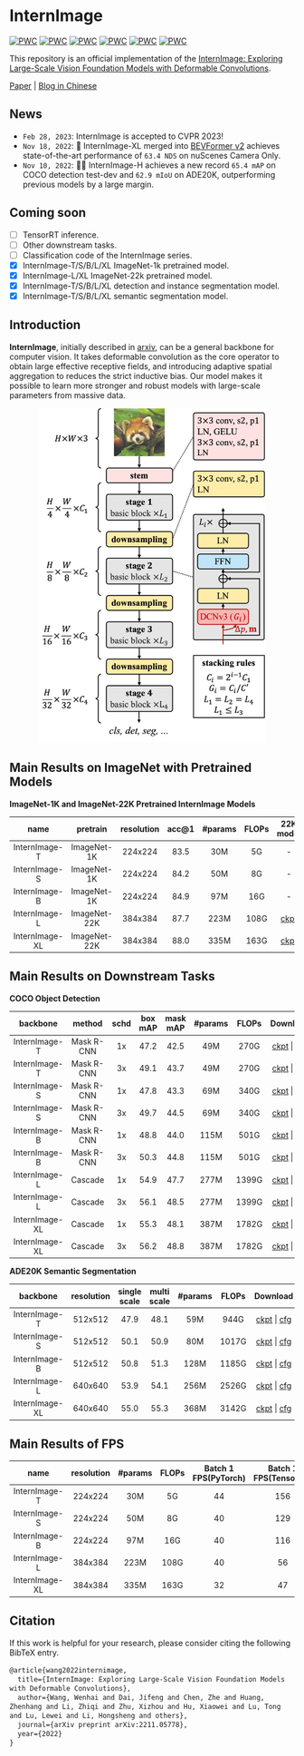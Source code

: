 # InternImage

[![PWC](https://img.shields.io/endpoint.svg?url=https://paperswithcode.com/badge/internimage-exploring-large-scale-vision/object-detection-on-coco)](https://paperswithcode.com/sota/object-detection-on-coco?p=internimage-exploring-large-scale-vision)
[![PWC](https://img.shields.io/endpoint.svg?url=https://paperswithcode.com/badge/internimage-exploring-large-scale-vision/object-detection-on-coco-minival)](https://paperswithcode.com/sota/object-detection-on-coco-minival?p=internimage-exploring-large-scale-vision)
[![PWC](https://img.shields.io/endpoint.svg?url=https://paperswithcode.com/badge/internimage-exploring-large-scale-vision/semantic-segmentation-on-ade20k)](https://paperswithcode.com/sota/semantic-segmentation-on-ade20k?p=internimage-exploring-large-scale-vision)
[![PWC](https://img.shields.io/endpoint.svg?url=https://paperswithcode.com/badge/towards-all-in-one-pre-training-via/object-detection-on-lvis-v1-0-minival)](https://paperswithcode.com/sota/object-detection-on-lvis-v1-0-minival?p=towards-all-in-one-pre-training-via)
[![PWC](https://img.shields.io/endpoint.svg?url=https://paperswithcode.com/badge/bevformer-v2-adapting-modern-image-backbones/3d-object-detection-on-nuscenes-camera-only)](https://paperswithcode.com/sota/3d-object-detection-on-nuscenes-camera-only?p=bevformer-v2-adapting-modern-image-backbones)
[![PWC](https://img.shields.io/endpoint.svg?url=https://paperswithcode.com/badge/internimage-exploring-large-scale-vision/image-classification-on-imagenet)](https://paperswithcode.com/sota/image-classification-on-imagenet?p=internimage-exploring-large-scale-vision)

This repository is an official implementation of the [InternImage: Exploring Large-Scale Vision Foundation Models with
Deformable Convolutions](https://arxiv.org/abs/2211.05778).

[Paper](https://arxiv.org/abs/2211.05778) \| [Blog in Chinese](https://zhuanlan.zhihu.com/p/610772005)

## News
- `Feb 28, 2023`: InternImage is accepted to CVPR 2023!
- `Nov 18, 2022`: 🚀 InternImage-XL merged into [BEVFormer v2](https://arxiv.org/abs/2211.10439) achieves state-of-the-art performance of `63.4 NDS` on nuScenes Camera Only.
- `Nov 10, 2022`: 🚀🚀 InternImage-H achieves a new record `65.4 mAP` on COCO detection test-dev and `62.9 mIoU` on
ADE20K, outperforming previous models by a large margin.

## Coming soon
- [ ] TensorRT inference. 
- [ ] Other downstream tasks. 
- [ ] Classification code of the InternImage series.
- [x] InternImage-T/S/B/L/XL ImageNet-1k pretrained model.
- [x] InternImage-L/XL ImageNet-22k pretrained model.
- [x] InternImage-T/S/B/L/XL detection and instance segmentation model.
- [x] InternImage-T/S/B/L/XL semantic segmentation model.

## Introduction

**InternImage**, initially described in [arxiv](https://arxiv.org/abs/2211.05778), can be a general backbone for computer vision.
It takes deformable convolution as the core operator to obtain large effective receptive fields, and introducing adaptive spatial aggregation
to reduces the strict inductive bias. Our model makes it possible to learn more stronger and robust models with large-scale parameters from massive data.

<div align=center>
<img src='./figs/arch.png' width=400>
</div>

## Main Results on ImageNet with Pretrained Models

**ImageNet-1K and ImageNet-22K Pretrained InternImage Models**

|      name      |   pretrain   | resolution | acc@1 | #params | FLOPs |      22K model      |      1K model       |
| :------------: | :----------: | :--------: | :---: | :-----: | :---: | :-----------------: | :-----------------: |
| InternImage-T  | ImageNet-1K  |  224x224   | 83.5  |   30M   |  5G   |          -          | [ckpt](https://github.com/OpenGVLab/InternImage/releases/download/cls_model/internimage_t_1k_224.pth) \| [cfg]() |
| InternImage-S  | ImageNet-1K  |  224x224   | 84.2  |   50M   |  8G   |          -          | [ckpt](https://github.com/OpenGVLab/InternImage/releases/download/cls_model/internimage_s_1k_224.pth) \| [cfg]() |
| InternImage-B  | ImageNet-1K  |  224x224   | 84.9  |   97M   |  16G  |          -          | [ckpt](https://github.com/OpenGVLab/InternImage/releases/download/cls_model/internimage_b_1k_224.pth) \| [cfg]() |
| InternImage-L  | ImageNet-22K |  384x384   | 87.7  |  223M   | 108G  | [ckpt](https://github.com/OpenGVLab/InternImage/releases/download/cls_model/internimage_l_22k_192to384.pth)            | [ckpt](https://github.com/OpenGVLab/InternImage/releases/download/cls_model/internimage_l_22kto1k_384.pth) \| [cfg]() |
| InternImage-XL | ImageNet-22K |  384x384   | 88.0  |  335M   | 163G  | [ckpt](https://github.com/OpenGVLab/InternImage/releases/download/cls_model/internimage_xl_22k_192to384.pth)            | [ckpt](https://github.com/OpenGVLab/InternImage/releases/download/cls_model/internimage_xl_22kto1k_384.pth) \| [cfg]() |

## Main Results on Downstream Tasks

**COCO Object Detection**

|    backbone    |       method       | schd | box mAP | mask mAP | #params | FLOPs | Download | 
| :------------: | :----------------: | :---------: | :-----: | :------: | :-----: | :---: | :---: | 
| InternImage-T  |     Mask R-CNN     |     1x      |  47.2   |   42.5   |   49M   | 270G  |  [ckpt](https://github.com/OpenGVLab/InternImage/releases/download/det_model/mask_rcnn_internimage_t_fpn_1x_coco.pth) \| [cfg](detection/configs/mask_rcnn/mask_rcnn_internimage_t_fpn_1x_coco.py) |
| InternImage-T  |     Mask R-CNN     |     3x      |  49.1   |   43.7   |   49M   | 270G  |  [ckpt](https://github.com/OpenGVLab/InternImage/releases/download/det_model/mask_rcnn_internimage_t_fpn_3x_coco.pth) \| [cfg](detection/configs/mask_rcnn/mask_rcnn_internimage_t_fpn_3x_coco.py) |
| InternImage-S  |     Mask R-CNN     |     1x      |  47.8   |   43.3   |   69M   | 340G  |  [ckpt](https://github.com/OpenGVLab/InternImage/releases/download/det_model/mask_rcnn_internimage_s_fpn_1x_coco.pth) \| [cfg](detection/configs/mask_rcnn/mask_rcnn_internimage_s_fpn_1x_coco.py) |
| InternImage-S  |     Mask R-CNN     |     3x      |  49.7   |   44.5   |   69M   | 340G  |  [ckpt](https://github.com/OpenGVLab/InternImage/releases/download/det_model/mask_rcnn_internimage_s_fpn_3x_coco.pth) \| [cfg](detection/configs/mask_rcnn/mask_rcnn_internimage_s_fpn_3x_coco.py) |
| InternImage-B  |     Mask R-CNN     |     1x      |  48.8   |   44.0   |  115M   | 501G  |  [ckpt](https://github.com/OpenGVLab/InternImage/releases/download/det_model/mask_rcnn_internimage_b_fpn_1x_coco.pth) \| [cfg](detection/configs/mask_rcnn/mask_rcnn_internimage_b_fpn_1x_coco.py) |
| InternImage-B  |     Mask R-CNN     |     3x      |  50.3   |   44.8   |  115M   | 501G  |  [ckpt](https://github.com/OpenGVLab/InternImage/releases/download/det_model/mask_rcnn_internimage_b_fpn_3x_coco.pth) \| [cfg](detection/configs/mask_rcnn/mask_rcnn_internimage_b_fpn_3x_coco.py) |
| InternImage-L  |     Cascade        |     1x      |  54.9   |   47.7   |  277M   | 1399G |  [ckpt](https://github.com/OpenGVLab/InternImage/releases/download/det_model/cascade_internimage_l_fpn_1x_coco.pth) \| [cfg](detection/configs/cascade_mask_rcnn/cascade_internimage_l_fpn_1x_coco.py) |
| InternImage-L  |     Cascade        |     3x      |  56.1   |   48.5   |  277M   | 1399G |  [ckpt](https://github.com/OpenGVLab/InternImage/releases/download/det_model/cascade_internimage_l_fpn_3x_coco.pth) \| [cfg](detection/configs/cascade_mask_rcnn/cascade_internimage_l_fpn_3x_coco.py) |
| InternImage-XL |     Cascade        |     1x      |  55.3   |   48.1   |  387M   | 1782G |  [ckpt](https://github.com/OpenGVLab/InternImage/releases/download/det_model/cascade_internimage_xl_fpn_1x_coco.pth) \| [cfg](detection/configs/cascade_mask_rcnn/cascade_internimage_xl_fpn_1x_coco.py) |
| InternImage-XL |     Cascade        |     3x      |  56.2   |   48.8   |  387M   | 1782G |  [ckpt](https://github.com/OpenGVLab/InternImage/releases/download/det_model/cascade_internimage_xl_fpn_1x_coco.pth) \| [cfg](detection/configs/cascade_mask_rcnn/cascade_internimage_xl_fpn_3x_coco.py) |

**ADE20K Semantic Segmentation**

|    backbone    | resolution | single scale | multi scale | #params | FLOPs | Download | 
| :------------: | :--------: | :----------: | :---------: | :-----: | :---: |   :---:  |
| InternImage-T  |  512x512   |     47.9     |    48.1     |   59M   | 944G  | [ckpt](https://github.com/OpenGVLab/InternImage/releases/download/seg_models/upernet_internimage_t_512_160k_ade20k.pth) \| [cfg](segmentation/configs/upernet/upernet_internimage_t_512_160k_ade20k.py) |
| InternImage-S  |  512x512   |     50.1     |    50.9     |   80M   | 1017G | [ckpt](https://github.com/OpenGVLab/InternImage/releases/download/seg_models/upernet_internimage_s_512_160k_ade20k.pth) \| [cfg](segmentation/configs/upernet/upernet_internimage_s_512_160k_ade20k.py) |
| InternImage-B  |  512x512   |     50.8     |    51.3     |  128M   | 1185G | [ckpt](https://github.com/OpenGVLab/InternImage/releases/download/seg_models/upernet_internimage_b_512_160k_ade20k.pth) \| [cfg](segmentation/configs/upernet/upernet_internimage_b_512_160k_ade20k.py) |
| InternImage-L  |  640x640   |     53.9     |    54.1     |  256M   | 2526G | [ckpt](https://github.com/OpenGVLab/InternImage/releases/download/seg_models/upernet_internimage_l_640_160k_ade20k.pth) \| [cfg](segmentation/configs/upernet/upernet_internimage_l_640_160k_ade20k.py) |
| InternImage-XL |  640x640   |     55.0     |    55.3     |  368M   | 3142G | [ckpt](https://github.com/OpenGVLab/InternImage/releases/download/seg_models/upernet_internimage_xl_640_160k_ade20k.pth) \| [cfg](segmentation/configs/upernet/upernet_internimage_xl_640_160k_ade20k.py) |

## Main Results of FPS

|      name      | resolution | #params | FLOPs | Batch 1 FPS(PyTorch) | Batch 1 FPS(TensorRT) |
| :------------: | :--------: | :-----: | :---: | :------------------: | :-------------------: |
| InternImage-T  |  224x224   |   30M   |  5G   |          44          |          156          |
| InternImage-S  |  224x224   |   50M   |  8G   |          40          |          129          |
| InternImage-B  |  224x224   |   97M   |  16G  |          40          |          116          |
| InternImage-L  |  384x384   |  223M   | 108G  |          40          |          56           |
| InternImage-XL |  384x384   |  335M   | 163G  |          32          |          47           |

## Citation

If this work is helpful for your research, please consider citing the following BibTeX entry.

```
@article{wang2022internimage,
  title={InternImage: Exploring Large-Scale Vision Foundation Models with Deformable Convolutions},
  author={Wang, Wenhai and Dai, Jifeng and Chen, Zhe and Huang, Zhenhang and Li, Zhiqi and Zhu, Xizhou and Hu, Xiaowei and Lu, Tong and Lu, Lewei and Li, Hongsheng and others},
  journal={arXiv preprint arXiv:2211.05778},
  year={2022}
}
```
